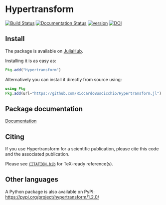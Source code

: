 # Hypertransform 
[![Build Status](https://github.com/RiccardoBuscicchio/Hypertransform.jl/actions/workflows/CI.yml/badge.svg?branch=main)](https://github.com/RiccardoBuscicchio/Hypertransform.jl/actions/workflows/CI.yml?query=branch%3Amain)
[![Documentation Status](https://github.com/RiccardoBuscicchio/Hypertransform.jl/actions/workflows/Docs.yml/badge.svg)](https://RiccardoBuscicchio.github.io/Hypertransform.jl/)
[![version](https://juliahub.com/docs/General/Hypertransform/stable/version.svg)](https://juliahub.com/ui/Packages/General/Hypertransform)
[![DOI](https://zenodo.org/badge/DOI/10.5281/zenodo.16788553.svg)](https://doi.org/10.5281/zenodo.16788553)



## Install 
The package is available on [JuliaHub](https://juliahub.com/ui/Packages/General/Hypertransform).

Installing it is as easy as:
```julia
Pkg.add("Hypertransform")
```

Alternatively you can install it directly from source using:
```julia
using Pkg
Pkg.add(url="https://github.com/RiccardoBuscicchio/Hypertransform.jl")
```
## Package documentation
[Documentation](https://RiccardoBuscicchio.github.io/Hypertransform.jl/)

## Citing
If you use Hypertransform for a scientific publication, please cite this code and the associated publication.

Please see [`CITATION.bib`](https://github.com/RiccardoBuscicchio/Hypertransform.jl/blob/main/CITATION.bib) for TeX-ready reference(s).

## Other languages
A Python package is also available on PyPI:
https://pypi.org/project/hypertransform/1.2.0/
